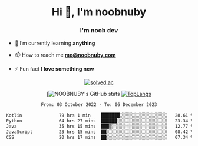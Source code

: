 <h1 align="center">Hi 👋, I'm noobnuby</h1>
<h3 align="center">I'm noob dev</h3>

- 🌱 I’m currently learning **anything**

- 📫 How to reach me **me@noobnuby.com**

- ⚡ Fun fact **I love something new**

<div align="center">
  
[![solved.ac](https://solvedac-cards-starcea.paring.moe/profile/noobnuby)](https://solved.ac/profile/noobnuby)

<div>
<div align="center">

[![NOOBNUBY's GitHub stats](https://github-readme-stats.vercel.app/api?username=NOOBNUBY&show_icons=true&theme=dark)
[![TopLangs](https://github-readme-stats.vercel.app/api/top-langs/?username=NOOBNUBY&layout=compact&theme=dark)](https://github.com/anuraghazra/github-readme-stats)

</div>

<!--START_SECTION:waka-->

```txt
From: 03 October 2022 - To: 06 December 2023

Kotlin              79 hrs 1 min    ███████░░░░░░░░░░░░░░░░░░   28.61 %
Python              64 hrs 27 mins  ██████░░░░░░░░░░░░░░░░░░░   23.34 %
Java                35 hrs 15 mins  ███▒░░░░░░░░░░░░░░░░░░░░░   12.77 %
JavaScript          23 hrs 15 mins  ██░░░░░░░░░░░░░░░░░░░░░░░   08.42 %
CSS                 20 hrs 17 mins  ██░░░░░░░░░░░░░░░░░░░░░░░   07.34 %
```

<!--END_SECTION:waka-->
